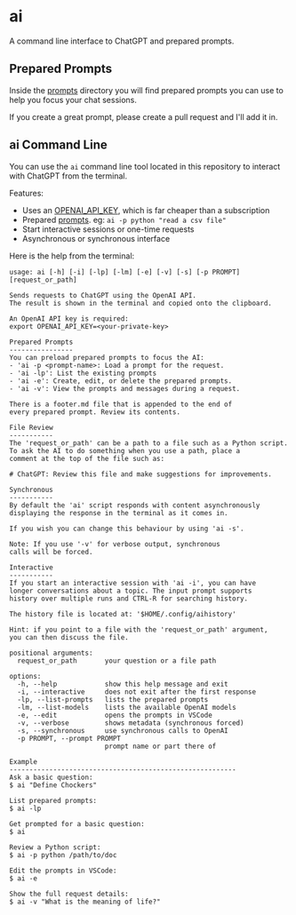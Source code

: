 # ai

A command line interface to ChatGPT and prepared prompts.

## Prepared Prompts

Inside the [prompts](prompts) directory you will find prepared prompts you can use to help you focus your chat sessions.

If you create a great prompt, please create a pull request and I'll add it in.

## ai Command Line

You can use the `ai` command line tool located in this repository to interact with ChatGPT from the terminal.

Features:

- Uses an [OPENAI_API_KEY](https://platform.openai.com/account/api-keys), which is far cheaper than a subscription
- Prepared [prompts](prompts). eg: `ai -p python "read a csv file"`
- Start interactive sessions or one-time requests
- Asynchronous or synchronous interface


Here is the help from the terminal:

```text
usage: ai [-h] [-i] [-lp] [-lm] [-e] [-v] [-s] [-p PROMPT] [request_or_path]

Sends requests to ChatGPT using the OpenAI API.
The result is shown in the terminal and copied onto the clipboard.

An OpenAI API key is required:
export OPENAI_API_KEY=<your-private-key>

Prepared Prompts
----------------
You can preload prepared prompts to focus the AI:
- 'ai -p <prompt-name>: Load a prompt for the request.
- 'ai -lp': List the existing prompts
- 'ai -e': Create, edit, or delete the prepared prompts.
- 'ai -v': View the prompts and messages during a request.

There is a footer.md file that is appended to the end of
every prepared prompt. Review its contents.

File Review
-----------
The 'request_or_path' can be a path to a file such as a Python script.
To ask the AI to do something when you use a path, place a
comment at the top of the file such as:

# ChatGPT: Review this file and make suggestions for improvements.

Synchronous
-----------
By default the 'ai' script responds with content asynchronously
displaying the response in the terminal as it comes in.

If you wish you can change this behaviour by using 'ai -s'.

Note: If you use '-v' for verbose output, synchronous
calls will be forced.

Interactive
-----------
If you start an interactive session with 'ai -i', you can have
longer conversations about a topic. The input prompt supports
history over multiple runs and CTRL-R for searching history.

The history file is located at: '$HOME/.config/aihistory'

Hint: if you point to a file with the 'request_or_path' argument,
you can then discuss the file.

positional arguments:
  request_or_path       your question or a file path

options:
  -h, --help            show this help message and exit
  -i, --interactive     does not exit after the first response
  -lp, --list-prompts   lists the prepared prompts
  -lm, --list-models    lists the available OpenAI models
  -e, --edit            opens the prompts in VSCode
  -v, --verbose         shows metadata (synchronous forced)
  -s, --synchronous     use synchronous calls to OpenAI
  -p PROMPT, --prompt PROMPT
                        prompt name or part there of

Example
---------------------------------------------------------
Ask a basic question:
$ ai "Define Chockers"

List prepared prompts:
$ ai -lp

Get prompted for a basic question:
$ ai

Review a Python script:
$ ai -p python /path/to/doc

Edit the prompts in VSCode:
$ ai -e

Show the full request details:
$ ai -v "What is the meaning of life?"


```

